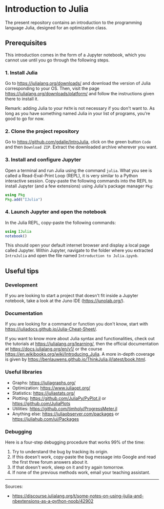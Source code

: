 # Introduction to Julia

The present repository contains an introduction to the programming language Julia, designed for an optimization class.

## Prerequisites

This introduction comes in the form of a Jupyter notebook, which you cannot use until you go through the following steps.

### 1. Install Julia

Go to https://julialang.org/downloads/ and download the version of Julia corresponding to your OS. Then, visit the page https://julialang.org/downloads/platform/ and follow the instructions given there to install it.

Remark: adding Julia to your `PATH` is not necessary if you don't want to. As long as you have something named Julia in your list of programs, you're good to go for now.

### 2. Clone the project repository

Go to https://github.com/gdalle/IntroJulia, click on the green button `Code` and then `Download ZIP`. Extract the downloaded archive wherever you want.

### 3. Install and configure Jupyter

Open a terminal and run Julia using the command `julia`. What you see is called a Read-Eval-Print Loop (REPL), it is very similar to a Python interactive session. Copy-paste the following commands into the REPL to install Jupyter (and a few extensions) using Julia's package manager `Pkg`:

```julia
using Pkg
Pkg.add("IJulia")
```

### 4. Launch Jupyter and open the notebook

In the Julia REPL, copy-paste the following commands:

```julia
using IJulia
notebook()
```

This should open your default internet browser and display a local page called Jupyter. Within Jupyter, navigate to the folder where you extracted `IntroJulia` and open the file named `Introduction to Julia.ipynb`.

## Useful tips

### Development

If you are looking to start a project that doesn't fit inside a Jupyter notebook, take a look at the Juno IDE (https://junolab.org/).

### Documentation

If you are looking for a command or function you don't know, start with https://juliadocs.github.io/Julia-Cheat-Sheet/.

If you want to know more about Julia syntax and functionalities, check out the tutorials at https://julialang.org/learning/, then the official documentation at https://docs.julialang.org/en/v1/ or the course https://en.wikibooks.org/wiki/Introducing_Julia. A more in-depth coverage is given by https://benlauwens.github.io/ThinkJulia.jl/latest/book.html.

### Useful libraries

- Graphs: https://juliagraphs.org/
- Optimization: https://www.juliaopt.org/
- Statistics: https://juliastats.org/
- Plotting: https://github.com/JuliaPy/PyPlot.jl or https://github.com/JuliaPlots
- Utilities: https://github.com/timholy/ProgressMeter.jl
- Anything else: https://juliaobserver.com/packages or https://juliahub.com/ui/Packages

### Debugging

Here is a four-step debugging procedure that works 99\% of the time:

1. Try to understand the bug by tracking its origin.
2. If this doesn't work, copy-paste the bug message into Google and read the first three forum answers about it.
3. If that doesn't work, sleep on it and try again tomorrow.
4. If none of the previous methods work, email your teaching assistant.

---

Sources:

- https://discourse.julialang.org/t/some-notes-on-using-ijulia-and-nbextensions-as-a-python-noob/42902
